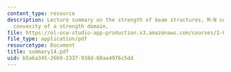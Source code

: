 ```yaml
---
content_type: resource
description: Lecture summary on the strength of beam structures, M-N coupling, and
  convexity of a strength domain.
file: https://ol-ocw-studio-app-production.s3.amazonaws.com/courses/1-050-engineering-mechanics-i-fall-2007/b5a6a34526b92337938d68aa4976c5dd_summary14.pdf
file_type: application/pdf
resourcetype: Document
title: summary14.pdf
uid: b5a6a345-26b9-2337-938d-68aa4976c5dd
---
```

